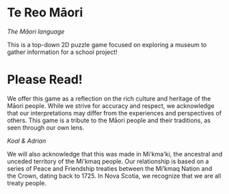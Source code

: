 # Te Reo Māori

*The Māori language*

This is a top-down 2D puzzle game focused on exploring a museum to gather information for a school project!

# Please Read!

We offer this game as a reflection on the rich culture and heritage of the Māori people. While we strive for accuracy and respect, we acknowledge that our interpretations may differ from the experiences and perspectives of others. This game is a tribute to the Māori people and their traditions, as seen through our own lens.

*Koal & Adrian*

We will also acknowledge that this was made in Mi'kma'ki, the ancestral and unceded territory of the Mi'kmaq people. Our relationship is based on a series of Peace and Friendship treaties between the Mi’kmaq Nation and the Crown, dating back to 1725. 
In Nova Scotia, we recognize that we are all treaty people.
